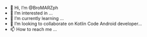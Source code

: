 - 👋 Hi, I’m @BroMARZph
- 👀 I’m interested in ...
- 🌱 I’m currently learning ...
- 💞️ I’m looking to collaborate on Kotlin Code Android developer...
- 📫 How to reach me ...

<!---
BroMARZph/BroMARZph is a ✨ special ✨ repository because its `README.md` (this file) appears on your GitHub profile.
You can click the Preview link to take a look at your changes.
--->
